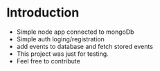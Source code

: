 # Introduction
- Simple node app connected to mongoDb
- Simple auth loging/registration
- add events to database and fetch stored events
- This project was just for testing.
- Feel free to contribute
